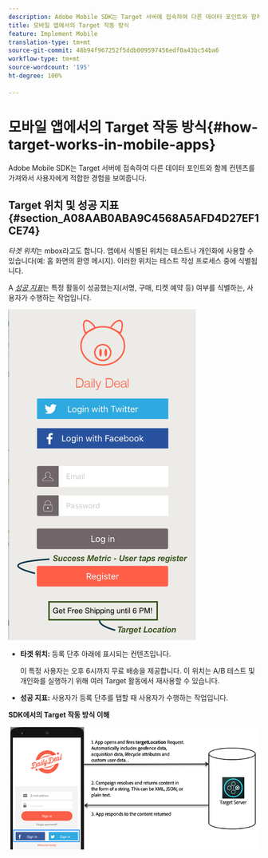 ```yaml
---
description: Adobe Mobile SDK는 Target 서버에 접속하여 다른 데이터 포인트와 함께 컨텐츠를 가져와서 사용자에게 적합한 경험을 보여줍니다.
title: 모바일 앱에서의 Target 작동 방식
feature: Implement Mobile
translation-type: tm+mt
source-git-commit: 48b94f967252f5ddb009597456edf0a43bc54ba6
workflow-type: tm+mt
source-wordcount: '195'
ht-degree: 100%

---
```



# 모바일 앱에서의 Target 작동 방식{#how-target-works-in-mobile-apps}

Adobe Mobile SDK는 Target 서버에 접속하여 다른 데이터 포인트와 함께 컨텐츠를 가져와서 사용자에게 적합한 경험을 보여줍니다.

## Target 위치 및 성공 지표 {#section_A08AAB0ABA9C4568A5AFD4D27EF1CE74}

*타겟 위치*&#x200B;는 mbox라고도 합니다. 앱에서 식별된 위치는 테스트나 개인화에 사용할 수 있습니다(예: 홈 화면의 환영 메시지). 이러한 위치는 테스트 작성 프로세스 중에 식별됩니다.

A *[성공 지표](/help/c-activities/r-success-metrics/success-metrics.md#reference_D011575C85DA48E989A244593D9B9924)*&#x200B;는 특정 활동이 성공했는지(서명, 구매, 티켓 예약 등) 여부를 식별하는, 사용자가 수행하는 작업입니다.

![](assets/mobile-target-location.png)

* **타겟 위치:** 등록 단추 아래에 표시되는 컨텐츠입니다.

   이 특정 사용자는 오후 6시까지 무료 배송을 제공합니다. 이 위치는 A/B 테스트 및 개인화를 실행하기 위해 여러 Target 활동에서 재사용할 수 있습니다.

* **성공 지표:** 사용자가 등록 단추를 탭할 때 사용자가 수행하는 작업입니다.

**SDK에서의 Target 작동 방식 이해**

![](assets/how-target-mobile-works.png)


